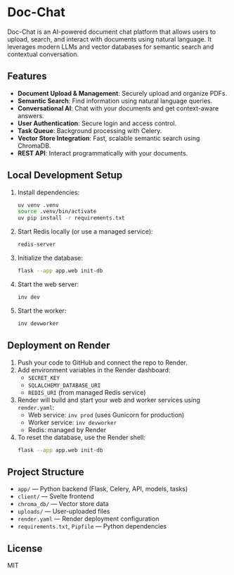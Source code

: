 
# Doc-Chat

Doc-Chat is an AI-powered document chat platform that allows users to upload, search, and interact with documents using natural language. It leverages modern LLMs and vector databases for semantic search and contextual conversation.

## Features

- **Document Upload & Management**: Securely upload and organize PDFs.
- **Semantic Search**: Find information using natural language queries.
- **Conversational AI**: Chat with your documents and get context-aware answers.
- **User Authentication**: Secure login and access control.
- **Task Queue**: Background processing with Celery.
- **Vector Store Integration**: Fast, scalable semantic search using ChromaDB.
- **REST API**: Interact programmatically with your documents.

## Local Development Setup

1. Install dependencies:
	```sh
	uv venv .venv
	source .venv/bin/activate
	uv pip install -r requirements.txt
	```
2. Start Redis locally (or use a managed service):
	```sh
	redis-server
	```
3. Initialize the database:
	```sh
	flask --app app.web init-db
	```
4. Start the web server:
	```sh
	inv dev
	```
5. Start the worker:
	```sh
	inv devworker
	```

## Deployment on Render

1. Push your code to GitHub and connect the repo to Render.
2. Add environment variables in the Render dashboard:
	- `SECRET_KEY`
	- `SQLALCHEMY_DATABASE_URI`
	- `REDIS_URI` (from managed Redis service)
3. Render will build and start your web and worker services using `render.yaml`:
	- Web service: `inv prod` (uses Gunicorn for production)
	- Worker service: `inv devworker`
	- Redis: managed by Render
4. To reset the database, use the Render shell:
	```sh
	flask --app app.web init-db
	```

## Project Structure

- `app/` — Python backend (Flask, Celery, API, models, tasks)
- `client/` — Svelte frontend
- `chroma_db/` — Vector store data
- `uploads/` — User-uploaded files
- `render.yaml` — Render deployment configuration
- `requirements.txt`, `Pipfile` — Python dependencies

## License

MIT
